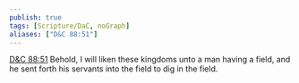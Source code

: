 ```yaml
---
publish: true
tags: [Scripture/DaC, noGraph]
aliases: ["D&C 88:51"]
---
```

[D&C 88:51](https://churchofjesuschrist.org/study/scriptures/dc-testament/dc/88?lang=eng&id=p51#p51) Behold, I will liken these kingdoms unto a man having a field, and he sent forth his servants into the field to dig in the field.
